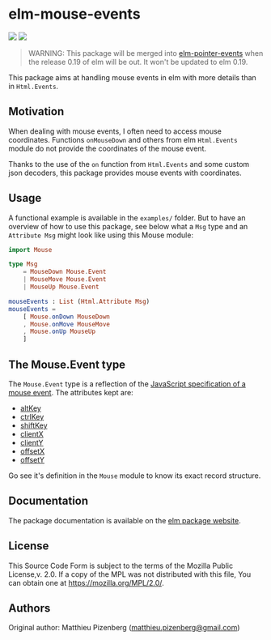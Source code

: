 # elm-mouse-events

[![][badge-license]][license]
[![][badge-doc]][doc]

[badge-doc]: https://img.shields.io/badge/documentation-latest-yellow.svg?style=flat-square
[doc]: http://package.elm-lang.org/packages/mpizenberg/elm-mouse-events/latest
[badge-license]: https://img.shields.io/badge/license-MPL--2.0-blue.svg?style=flat-square
[license]: https://www.mozilla.org/en-US/MPL/2.0/

> WARNING:
> This package will be merged into [elm-pointer-events] when the release 0.19 of elm will be out.
> It won't be updated to elm 0.19.

[elm-pointer-events]: https://github.com/mpizenberg/elm-pointer-events

This package aims at handling mouse events in elm
with more details than in `Html.Events`.


## Motivation

When dealing with mouse events, I often need to access mouse coordinates.
Functions `onMouseDown` and others from elm `Html.Events` module do not
provide the coordinates of the mouse event.

Thanks to the use of the `on` function from `Html.Events` and some
custom json decoders, this package provides mouse events with coordinates.


## Usage

A functional example is available in the `examples/` folder.
But to have an overview of how to use this package, see below
what a `Msg` type and an `Attribute Msg` might look like using this Mouse module:

```elm
import Mouse

type Msg
    = MouseDown Mouse.Event
    | MouseMove Mouse.Event
    | MouseUp Mouse.Event

mouseEvents : List (Html.Attribute Msg)
mouseEvents =
    [ Mouse.onDown MouseDown
    , Mouse.onMove MouseMove
    , Mouse.onUp MouseUp
    ]
```


## The Mouse.Event type

The `Mouse.Event` type is a reflection of the [JavaScript specification of a mouse event][mouse-event-mdn].
The attributes kept are:

 * [altKey][alt-key]
 * [ctrlKey][ctrl-key]
 * [shiftKey][shift-key]
 * [clientX][clientX]
 * [clientY][clientY]
 * [offsetX][offsetX]
 * [offsetY][offsetY]

Go see it's definition in the `Mouse` module to know its exact record structure.

[mouse-event-mdn]: https://developer.mozilla.org/en/docs/Web/API/MouseEvent

[alt-key]: https://developer.mozilla.org/en-US/docs/Web/API/MouseEvent/altKey
[ctrl-key]: https://developer.mozilla.org/en-US/docs/Web/API/MouseEvent/ctrlKey
[shift-key]: https://developer.mozilla.org/en-US/docs/Web/API/MouseEvent/shiftKey

[clientX]: https://developer.mozilla.org/en-US/docs/Web/API/MouseEvent/clientX
[clientY]: https://developer.mozilla.org/en-US/docs/Web/API/MouseEvent/clientY
[offsetX]: https://developer.mozilla.org/en-US/docs/Web/API/MouseEvent/offsetX
[offsetY]: https://developer.mozilla.org/en-US/docs/Web/API/MouseEvent/offsetY


## Documentation

The package documentation is available on the [elm package website][doc].


## License

This Source Code Form is subject to the terms of the Mozilla Public License,v. 2.0.
If a copy of the MPL was not distributed with this file,
You can obtain one at https://mozilla.org/MPL/2.0/.


## Authors

Original author: Matthieu Pizenberg (matthieu.pizenberg@gmail.com)
